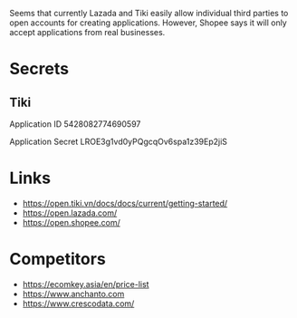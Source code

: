 Seems that currently Lazada and Tiki easily allow individual third parties to open accounts for creating applications. However, Shopee says it will only accept applications from real businesses.

# Secrets

## Tiki
Application ID
5428082774690597

Application Secret
LROE3g1vd0yPQgcqOv6spa1z39Ep2jiS


# Links
- https://open.tiki.vn/docs/docs/current/getting-started/
- https://open.lazada.com/
- https://open.shopee.com/

# Competitors

- https://ecomkey.asia/en/price-list
- https://www.anchanto.com
- https://www.crescodata.com/
